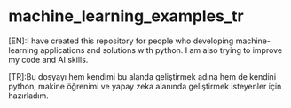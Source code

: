 # machine_learning_examples_tr
[EN]:I have created this repository for people who developing machine-learning applications and solutions with python. I am also trying to improve my code and AI skills.

[TR]:Bu dosyayı hem kendimi bu alanda geliştirmek adına hem de kendini python, makine öğrenimi ve yapay zeka alanında geliştirmek isteyenler için hazırladım. 
